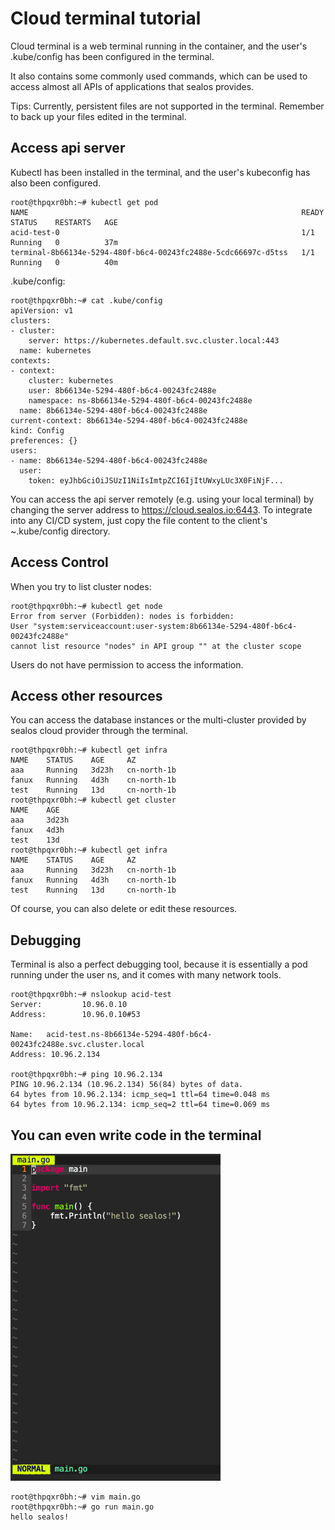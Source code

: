 # Cloud terminal tutorial

Cloud terminal is a web terminal running in the container, 
and the user's .kube/config has been configured in the terminal.

It also contains some commonly used commands, 
which can be used to access almost all APIs of applications that sealos provides.

Tips: Currently, persistent files are not supported in the terminal. Remember to back up your files edited in the terminal.

## Access api server

Kubectl has been installed in the terminal, and the user's kubeconfig has also been configured.

```shell
root@thpqxr0bh:~# kubectl get pod
NAME                                                             READY   STATUS    RESTARTS   AGE
acid-test-0                                                      1/1     Running   0          37m
terminal-8b66134e-5294-480f-b6c4-00243fc2488e-5cdc66697c-d5tss   1/1     Running   0          40m
```

.kube/config:

```shell
root@thpqxr0bh:~# cat .kube/config 
apiVersion: v1
clusters:
- cluster:
    server: https://kubernetes.default.svc.cluster.local:443
  name: kubernetes
contexts:
- context:
    cluster: kubernetes
    user: 8b66134e-5294-480f-b6c4-00243fc2488e
    namespace: ns-8b66134e-5294-480f-b6c4-00243fc2488e
  name: 8b66134e-5294-480f-b6c4-00243fc2488e
current-context: 8b66134e-5294-480f-b6c4-00243fc2488e
kind: Config
preferences: {}
users:
- name: 8b66134e-5294-480f-b6c4-00243fc2488e
  user:
    token: eyJhbGciOiJSUzI1NiIsImtpZCI6IjItUWxyLUc3X0FiNjF...
```

You can access the api server remotely (e.g. using your local terminal) by changing the server address to https://cloud.sealos.io:6443.
To integrate into any CI/CD system, just copy the file content to the client's ~.kube/config directory.

## Access Control

When you try to list cluster nodes:

```shell
root@thpqxr0bh:~# kubectl get node
Error from server (Forbidden): nodes is forbidden: 
User "system:serviceaccount:user-system:8b66134e-5294-480f-b6c4-00243fc2488e" 
cannot list resource "nodes" in API group "" at the cluster scope
```

Users do not have permission to access the information.

## Access other resources

You can access the database instances or the multi-cluster provided by sealos cloud provider through the terminal.

```shell
root@thpqxr0bh:~# kubectl get infra
NAME    STATUS    AGE     AZ
aaa     Running   3d23h   cn-north-1b
fanux   Running   4d3h    cn-north-1b
test    Running   13d     cn-north-1b
root@thpqxr0bh:~# kubectl get cluster
NAME    AGE
aaa     3d23h
fanux   4d3h
test    13d
root@thpqxr0bh:~# kubectl get infra
NAME    STATUS    AGE     AZ
aaa     Running   3d23h   cn-north-1b
fanux   Running   4d3h    cn-north-1b
test    Running   13d     cn-north-1b
```

Of course, you can also delete or edit these resources.

## Debugging

Terminal is also a perfect debugging tool, 
because it is essentially a pod running under the user ns, 
and it comes with many network tools.

```shell
root@thpqxr0bh:~# nslookup acid-test
Server:         10.96.0.10
Address:        10.96.0.10#53

Name:   acid-test.ns-8b66134e-5294-480f-b6c4-00243fc2488e.svc.cluster.local
Address: 10.96.2.134

root@thpqxr0bh:~# ping 10.96.2.134
PING 10.96.2.134 (10.96.2.134) 56(84) bytes of data.
64 bytes from 10.96.2.134: icmp_seq=1 ttl=64 time=0.048 ms
64 bytes from 10.96.2.134: icmp_seq=2 ttl=64 time=0.069 ms
```

## You can even write code in the terminal

![img_1.png](go-code-terminal.png)
```shell
root@thpqxr0bh:~# vim main.go
root@thpqxr0bh:~# go run main.go 
hello sealos!
```